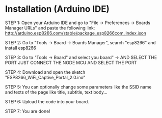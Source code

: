 # Installation (Arduino IDE)


STEP 1:  Open your Arduino IDE and go to "File -> Preferences -> Boards Manager URLs" and paste the following link: http://arduino.esp8266.com/stable/package_esp8266com_index.json

STEP 2:  Go to "Tools -> Board -> Boards Manager", search "esp8266" and install esp8266

STEP 3:  Go to "Tools -> Board" and select you board" -> AND SELECT THE PORT JUST CONNECT THE NODE MCU AND SELECT THE PORT

STEP 4:  Download and open the sketch "ESP8266_WiFi_Captive_Portal_2.0.ino"

STEP 5:  You can optionally change some parameters like the SSID name and texts of the page like title, subtitle, text body...

STEP 6:  Upload the code into your board.

STEP 7:  You are done!
